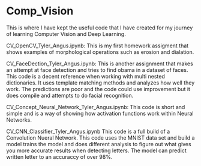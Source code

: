 # Comp_Vision

This is where I have kept the useful code that I have created for my journey of learning Computer Vision and Deep Learning. 

CV_OpenCV_Tyler_Angus.ipynb:
  This is my first homework assigment that shows examples of morphological operations such as erosion and dialation. 
  
CV_FaceDection_Tyler_Angus.ipynb:
  This is another assignment that makes an attempt at face detection and tries to find obama in a dataset of faces. This code is a decent reference when working with multi nested    dictionaries. It uses template matching methods and analyzes how well they work. The predictions are poor and the code could use improvement but it does compile and attempts to    do facial recognition. 
  
CV_Concept_Neural_Network_Tyler_Angus.ipynb: 
  This code is short and simple and is a way of showing how activation functions work within Neural Networks.
  
CV_CNN_Classifier_Tyler_Angus.ipynb
  This code is a full build of a Convolution Nueral Network. This code uses the MNIST data set and build a model trains the model and does different analysis to figure out what      gives you more accurate results when detecting letters. The model can predict written letter to an accuraccy of over 98%. 
